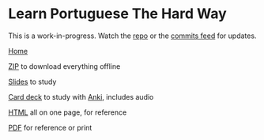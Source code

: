 # Learn Portuguese The Hard Way

This is a work-in-progress. Watch the [repo](https://github.com/profound-labs/learn-portuguese-the-hard-way) or the [commits feed](https://github.com/profound-labs/learn-portuguese-the-hard-way/commits/gh-pages.atom) for updates.

[Home](http://profound-labs.github.io/learn-portuguese-the-hard-way/)

[ZIP](https://github.com/profound-labs/learn-portuguese-the-hard-way/archive/master.zip) to download everything offline

[Slides](http://profound-labs.github.io/learn-portuguese-the-hard-way/lpthw-slides.html) to study

[Card deck](http://profound-labs.github.io/learn-portuguese-the-hard-way/anki/Learn-Portuguese-The-Hard-Way.apkg?raw=true) to study with [Anki](http://ankisrs.net), includes audio

[HTML](http://profound-labs.github.io/learn-portuguese-the-hard-way/lpthw-ref.html) all on one page, for reference

[PDF](http://profound-labs.github.io/learn-portuguese-the-hard-way/lpthw-ref.pdf) for reference or print

